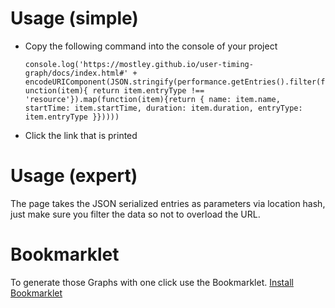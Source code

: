 # Usage (simple)

- Copy the following command into the console of your project

  `console.log('https://mostley.github.io/user-timing-graph/docs/index.html#' + encodeURIComponent(JSON.stringify(performance.getEntries().filter(function(item){ return item.entryType !== 'resource'}).map(function(item){return { name: item.name, startTime: item.startTime, duration: item.duration, entryType: item.entryType }}))))`

- Click the link that is printed

# Usage (expert)

The page takes the JSON serialized entries as parameters via location hash, just make sure you filter the data so not to overload the URL.

# Bookmarklet

To generate those Graphs with one click use the Bookmarklet.
[Install Bookmarklet](https://mostley.github.io/user-timing-graph/docs/bookmarklet.html)
